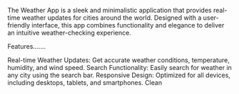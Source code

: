 
The Weather App is a sleek and minimalistic application that provides real-time weather updates for cities around the world. Designed with a user-friendly interface, this app combines functionality and elegance to deliver an intuitive weather-checking experience.

Features.......

Real-time Weather Updates: Get accurate weather conditions, temperature, humidity, and wind speed.
Search Functionality: Easily search for weather in any city using the search bar.
Responsive Design: Optimized for all devices, including desktops, tablets, and smartphones.
Clean
